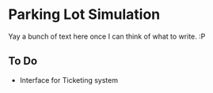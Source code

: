 # Parking Lot Simulation

Yay a bunch of text here once I can think of what to write. :P

## To Do
- Interface for Ticketing system
